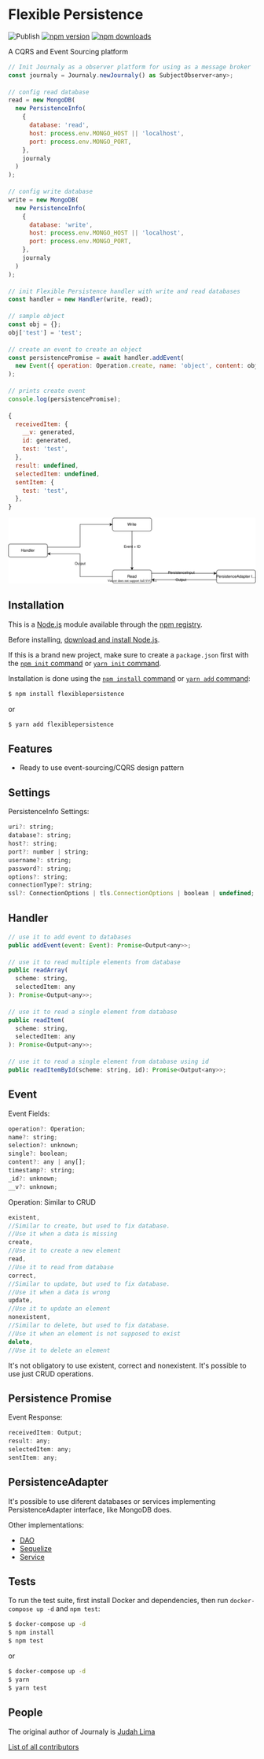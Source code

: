 # Flexible Persistence

![Publish](https://github.com/Judahh/flexiblePersistence/workflows/Publish/badge.svg)
[![npm version](https://badge.fury.io/js/flexiblepersistence.svg)](https://badge.fury.io/js/flexiblepersistence)
[![npm downloads](https://img.shields.io/npm/dt/flexiblepersistence.svg)](https://img.shields.io/npm/dt/flexiblepersistence.svg)

A CQRS and Event Sourcing platform

```js
// Init Journaly as a observer platform for using as a message broker
const journaly = Journaly.newJournaly() as SubjectObserver<any>;

// config read database
read = new MongoDB(
  new PersistenceInfo(
    {
      database: 'read',
      host: process.env.MONGO_HOST || 'localhost',
      port: process.env.MONGO_PORT,
    },
    journaly
  )
);

// config write database
write = new MongoDB(
  new PersistenceInfo(
    {
      database: 'write',
      host: process.env.MONGO_HOST || 'localhost',
      port: process.env.MONGO_PORT,
    },
    journaly
  )
);

// init Flexible Persistence handler with write and read databases
const handler = new Handler(write, read);

// sample object
const obj = {};
obj['test'] = 'test';

// create an event to create an object
const persistencePromise = await handler.addEvent(
  new Event({ operation: Operation.create, name: 'object', content: obj })
);

// prints create event
console.log(persistencePromise);

{
  receivedItem: {
    __v: generated,
    id: generated,
    test: 'test',
  },
  result: undefined,
  selectedItem: undefined,
  sentItem: {
    test: 'test',
  },
}
```

![Overview](./doc/overview.svg)

## Installation

This is a [Node.js](https://nodejs.org/en/) module available through the
[npm registry](https://www.npmjs.com/).

Before installing,
[download and install Node.js](https://nodejs.org/en/download/).

If this is a brand new project, make sure to create a `package.json` first with
the [`npm init` command](https://docs.npmjs.com/creating-a-package-json-file) or
[`yarn init` command](https://classic.yarnpkg.com/en/docs/cli/init/).

Installation is done using the
[`npm install` command](https://docs.npmjs.com/getting-started/installing-npm-packages-locally)
or [`yarn add` command](https://classic.yarnpkg.com/en/docs/cli/add):

```bash
$ npm install flexiblepersistence
```

or

```bash
$ yarn add flexiblepersistence
```

## Features

- Ready to use event-sourcing/CQRS design pattern

## Settings

PersistenceInfo Settings:

```js
uri?: string;
database?: string;
host?: string;
port?: number | string;
username?: string;
password?: string;
options?: string;
connectionType?: string;
ssl?: ConnectionOptions | tls.ConnectionOptions | boolean | undefined;
```

## Handler

```js
// use it to add event to databases
public addEvent(event: Event): Promise<Output<any>>;

// use it to read multiple elements from database
public readArray(
  scheme: string,
  selectedItem: any
): Promise<Output<any>>;

// use it to read a single element from database
public readItem(
  scheme: string,
  selectedItem: any
): Promise<Output<any>>;

// use it to read a single element from database using id
public readItemById(scheme: string, id): Promise<Output<any>>;
```

## Event

Event Fields:

```js
operation?: Operation;
name?: string;
selection?: unknown;
single?: boolean;
content?: any | any[];
timestamp?: string;
_id?: unknown;
__v?: unknown;
```

Operation: Similar to CRUD

```js
existent,
//Similar to create, but used to fix database.
//Use it when a data is missing
create,
//Use it to create a new element
read,
//Use it to read from database
correct,
//Similar to update, but used to fix database.
//Use it when a data is wrong
update,
//Use it to update an element
nonexistent,
//Similar to delete, but used to fix database.
//Use it when an element is not supposed to exist
delete,
//Use it to delete an element
```

It's not obligatory to use existent, correct and nonexistent. It's possible to
use just CRUD operations.

## Persistence Promise

Event Response:

```js
receivedItem: Output;
result: any;
selectedItem: any;
sentItem: any;
```

## PersistenceAdapter

It's possible to use diferent databases or services implementing
PersistenceAdapter interface, like MongoDB does.

Other implementations:

- [DAO](https://github.com/Judahh/dAOPersistence)
- [Sequelize](https://github.com/Judahh/sequelizePersistence)
- [Service](https://github.com/Judahh/servicePersistence)

## Tests

To run the test suite, first install Docker and dependencies, then run
`docker-compose up -d` and `npm test`:

```bash
$ docker-compose up -d
$ npm install
$ npm test
```

or

```bash
$ docker-compose up -d
$ yarn
$ yarn test
```

## People

The original author of Journaly is [Judah Lima](https://github.com/Judahh)

[List of all contributors](https://github.com/Judahh/flexiblepersistence/graphs/contributors)
